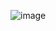 ![image](https://github.com/ilrexho2011/Project-EULER-Possible-Solutions-Problems-201_to_300/assets/61479363/d4bc72d6-2069-49e4-9904-de9c7184cbc8)


